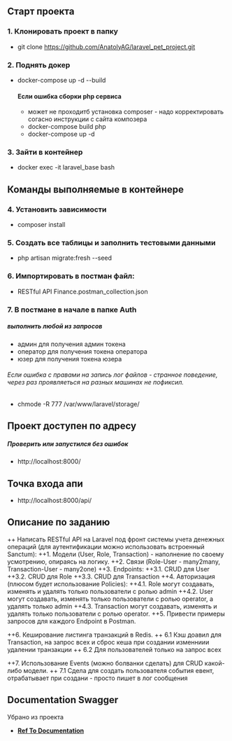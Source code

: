
## Старт проекта

### 1. Клонировать проект в папку
- git clone https://github.com/AnatolyAG/laravel_pet_project.git

### 2. Поднять докер
- docker-compose up -d --build

  #### Если ошибка сборки php сервиса
  - может не проходитб установка composer - надо корректировать  согасно инструкции с сайта композера
  - docker-compose build php
  - docker-compose up -d



### 3. Зайти в контейнер 
- docker exec -it laravel_base bash


## Команды выполняемые в контейнере

### 4. Установить зависимости
- composer install

### 5. Создать все таблицы и заполнить тестовыми данными
- php artisan migrate:fresh --seed

### 6. Импортировать в постман файл:
- RESTful API Finance.postman_collection.json

### 7. В постмане в начале в папке Auth
  #####  выполнить любой из запросов 
  - админ для получения админ токена
  - оператор для получения токена оператора
  - юзер для получения токена юзера


###### Если ошибка с правами на запись лог файлов - странное поведение, через раз проявляеться на разных машинах не пофиксил.

- chmode -R 777 /var/www/laravel/storage/

## Проект доступен по адресу 
  ##### Проверить или запустился без ошибок
- http://localhost:8000/

 ## Точка входа апи 

- http://localhost:8000/api/
  
## Описание по заданию

++ Написать RESTful API на Laravel под фронт системы учета денежных операций (для аутентификации можно использовать встроенный Sanctum):
++1. Модели (User, Role, Transaction) - наполнение по своему усмотрению, опираясь на логику.
++2. Связи (Role-User - many2many, Transaction-User - many2one)
++3. Endpoints:
++3.1. CRUD для User
++3.2. CRUD для Role
++3.3. CRUD для Transaction
++4. Авторизация (плюсом будет использование Policies):
++4.1. Role могут создавать, изменять и удалять только пользователи с ролью admin
++4.2. User могут создавать, изменять только пользователи с ролью operator, а удалять только admin
++4.3. Transaction могут создавать, изменять и удалять только пользователи с ролью operator.
++5. Привести примеры запросов для каждого Endpoint в Postman.
  
++6. Кеширование листинга транзакций в Redis.
  ++ 6.1 Кэш доавил для Transaction, на запрос всех и сброс кеша при создании изменниии удалении транзакции
  ++ 6.2 Для пользователей только на запрос всех
   
++7. Использование Events (можно болванки сделать) для CRUD какой-либо модели.
   ++ 7.1 Сдела для создать пользователя события евент, отрабатывает при создани - просто пишет в лог сообщения





## Documentation Swagger
 Убрано из проекта
- **[Ref To Documentation](http://localhost:8000/api/documentation)**
